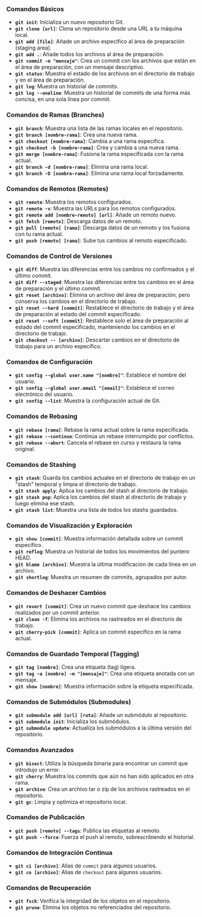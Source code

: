 ### Comandos Básicos
- **`git init`**: Inicializa un nuevo repositorio Git.
- **`git clone [url]`**: Clona un repositorio desde una URL a tu máquina local.
- **`git add [file]`**: Añade un archivo específico al área de preparación (staging area).
- **`git add .`**: Añade todos los archivos al área de preparación.
- **`git commit -m "mensaje"`**: Crea un commit con los archivos que están en el área de preparación, con un mensaje descriptivo.
- **`git status`**: Muestra el estado de los archivos en el directorio de trabajo y en el área de preparación.
- **`git log`**: Muestra un historial de commits.
- **`git log --oneline`**: Muestra un historial de commits de una forma más concisa, en una sola línea por commit.

### Comandos de Ramas (Branches)
- **`git branch`**: Muestra una lista de las ramas locales en el repositorio.
- **`git branch [nombre-rama]`**: Crea una nueva rama.
- **`git checkout [nombre-rama]`**: Cambia a una rama específica.
- **`git checkout -b [nombre-rama]`**: Crea y cambia a una nueva rama.
- **`git merge [nombre-rama]`**: Fusiona la rama especificada con la rama actual.
- **`git branch -d [nombre-rama]`**: Elimina una rama local.
- **`git branch -D [nombre-rama]`**: Elimina una rama local forzadamente.

### Comandos de Remotos (Remotes)
- **`git remote`**: Muestra los remotos configurados.
- **`git remote -v`**: Muestra las URLs para los remotos configurados.
- **`git remote add [nombre-remoto] [url]`**: Añade un remoto nuevo.
- **`git fetch [remoto]`**: Descarga datos de un remoto.
- **`git pull [remoto] [rama]`**: Descarga datos de un remoto y los fusiona con tu rama actual.
- **`git push [remoto] [rama]`**: Sube tus cambios al remoto especificado.

### Comandos de Control de Versiones
- **`git diff`**: Muestra las diferencias entre los cambios no confirmados y el último commit.
- **`git diff --staged`**: Muestra las diferencias entre los cambios en el área de preparación y el último commit.
- **`git reset [archivo]`**: Elimina un archivo del área de preparación, pero conserva los cambios en el directorio de trabajo.
- **`git reset --hard [commit]`**: Restablece el directorio de trabajo y el área de preparación al estado del commit especificado.
- **`git reset --soft [commit]`**: Restablece solo el área de preparación al estado del commit especificado, manteniendo los cambios en el directorio de trabajo.
- **`git checkout -- [archivo]`**: Descartar cambios en el directorio de trabajo para un archivo específico.

### Comandos de Configuración
- **`git config --global user.name "[nombre]"`**: Establece el nombre del usuario.
- **`git config --global user.email "[email]"`**: Establece el correo electrónico del usuario.
- **`git config --list`**: Muestra la configuración actual de Git.

### Comandos de Rebasing
- **`git rebase [rama]`**: Rebase la rama actual sobre la rama especificada.
- **`git rebase --continue`**: Continúa un rebase interrumpido por conflictos.
- **`git rebase --abort`**: Cancela el rebase en curso y restaura la rama original.

### Comandos de Stashing
- **`git stash`**: Guarda los cambios actuales en el directorio de trabajo en un "stash" temporal y limpia el directorio de trabajo.
- **`git stash apply`**: Aplica los cambios del stash al directorio de trabajo.
- **`git stash pop`**: Aplica los cambios del stash al directorio de trabajo y luego elimina ese stash.
- **`git stash list`**: Muestra una lista de todos los stashs guardados.

### Comandos de Visualización y Exploración
- **`git show [commit]`**: Muestra información detallada sobre un commit específico.
- **`git reflog`**: Muestra un historial de todos los movimientos del puntero HEAD.
- **`git blame [archivo]`**: Muestra la última modificación de cada línea en un archivo.
- **`git shortlog`**: Muestra un resumen de commits, agrupados por autor.

### Comandos de Deshacer Cambios
- **`git revert [commit]`**: Crea un nuevo commit que deshace los cambios realizados por un commit anterior.
- **`git clean -f`**: Elimina los archivos no rastreados en el directorio de trabajo.
- **`git cherry-pick [commit]`**: Aplica un commit específico en la rama actual.

### Comandos de Guardado Temporal (Tagging)
- **`git tag [nombre]`**: Crea una etiqueta (tag) ligera.
- **`git tag -a [nombre] -m "[mensaje]"`**: Crea una etiqueta anotada con un mensaje.
- **`git show [nombre]`**: Muestra información sobre la etiqueta especificada.

### Comandos de Submódulos (Submodules)
- **`git submodule add [url] [ruta]`**: Añade un submódulo al repositorio.
- **`git submodule init`**: Inicializa los submódulos.
- **`git submodule update`**: Actualiza los submódulos a la última versión del repositorio.

### Comandos Avanzados
- **`git bisect`**: Utiliza la búsqueda binaria para encontrar un commit que introdujo un error.
- **`git cherry`**: Muestra los commits que aún no han sido aplicados en otra rama.
- **`git archive`**: Crea un archivo tar o zip de los archivos rastreados en el repositorio.
- **`git gc`**: Limpia y optimiza el repositorio local.

### Comandos de Publicación
- **`git push [remoto] --tags`**: Publica las etiquetas al remoto.
- **`git push --force`**: Fuerza el push al remoto, sobrescribiendo el historial.

### Comandos de Integración Continua
- **`git ci [archivo]`**: Alias de `commit` para algunos usuarios.
- **`git co [archivo]`**: Alias de `checkout` para algunos usuarios.

### Comandos de Recuperación
- **`git fsck`**: Verifica la integridad de los objetos en el repositorio.
- **`git prune`**: Elimina los objetos no referenciados del repositorio.
